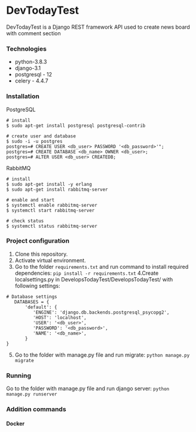 # DevTodayTest
DevTodayTest is a Django REST framework API used to create news board with comment section

### Technologies
* python-3.8.3
* django-3.1
* postgresql - 12
* celery - 4.4.7

### Installation
PostgreSQL
```
# install
$ sudo apt-get install postgresql postgresql-contrib

# create user and database
$ sudo -i -u postgres
postgres=# CREATE USER <db_user> PASSWORD '<db_password>'";
postgres=# CREATE DATABASE <db_name> OWNER <db_user>;
postgres=# ALTER USER <db_user> CREATEDB;
```
RabbitMQ
```
# install
$ sudo apt-get install -y erlang
$ sudo apt-get install rabbitmq-server

# enable and start
$ systemctl enable rabbitmq-server
$ systemctl start rabbitmq-server

# check status
$ systemctl status rabbitmq-server
```

### Project configuration

   1. Clone this repository.
   2. Activate virtual environment.
   3. Go to the folder ```requirements.txt``` and run command to install required dependencies: 
   ```pip install -r requirements.txt```
   4.Create localsettings.py in DevelopsTodayTest/DevelopsTodayTest/ with following settings: 
   ```
   # Database settings
      DATABASES = {
          'default': {
             'ENGINE': 'django.db.backends.postgresql_psycopg2',
             'HOST': 'localhost',
             'USER': '<db_user>',
             'PASSWORD': '<db_password>',
             'NAME': '<db_name>',
          }
   }
   ```
   5. Go to the folder with manage.py file and run migrate: 
   ```python manage.py migrate```
   
### Running
Go to the folder with manage.py file and run django server:
```python manage.py runserver```

### Addition commands
#### Docker
